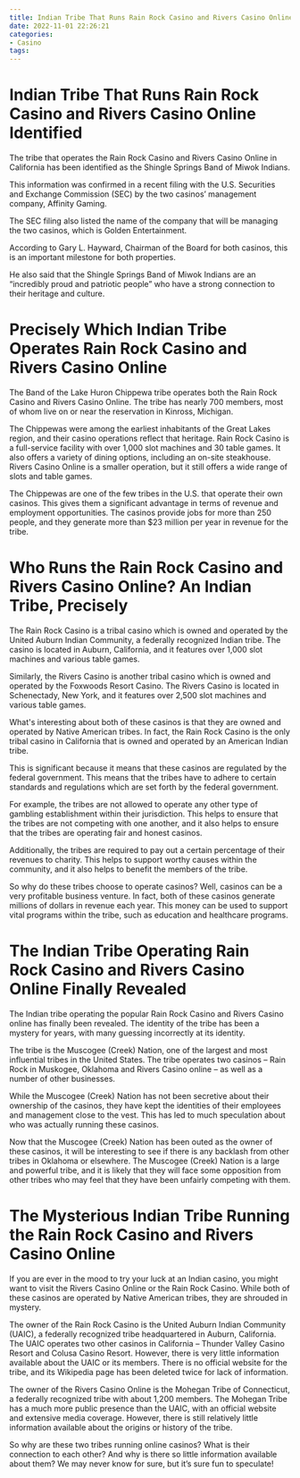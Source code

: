 ```yaml
---
title: Indian Tribe That Runs Rain Rock Casino and Rivers Casino Online Identified
date: 2022-11-01 22:26:21
categories:
- Casino
tags:
---
```



#  Indian Tribe That Runs Rain Rock Casino and Rivers Casino Online Identified

The tribe that operates the Rain Rock Casino and Rivers Casino Online in California has been identified as the Shingle Springs Band of Miwok Indians.

This information was confirmed in a recent filing with the U.S. Securities and Exchange Commission (SEC) by the two casinos’ management company, Affinity Gaming.

The SEC filing also listed the name of the company that will be managing the two casinos, which is Golden Entertainment.

According to Gary L. Hayward, Chairman of the Board for both casinos, this is an important milestone for both properties.

He also said that the Shingle Springs Band of Miwok Indians are an “incredibly proud and patriotic people” who have a strong connection to their heritage and culture.

#  Precisely Which Indian Tribe Operates Rain Rock Casino and Rivers Casino Online 

The Band of the Lake Huron Chippewa tribe operates both the Rain Rock Casino and Rivers Casino Online. The tribe has nearly 700 members, most of whom live on or near the reservation in Kinross, Michigan.

The Chippewas were among the earliest inhabitants of the Great Lakes region, and their casino operations reflect that heritage. Rain Rock Casino is a full-service facility with over 1,000 slot machines and 30 table games. It also offers a variety of dining options, including an on-site steakhouse. Rivers Casino Online is a smaller operation, but it still offers a wide range of slots and table games.

The Chippewas are one of the few tribes in the U.S. that operate their own casinos. This gives them a significant advantage in terms of revenue and employment opportunities. The casinos provide jobs for more than 250 people, and they generate more than $23 million per year in revenue for the tribe.

#  Who Runs the Rain Rock Casino and Rivers Casino Online? An Indian Tribe, Precisely

The Rain Rock Casino is a tribal casino which is owned and operated by the United Auburn Indian Community, a federally recognized Indian tribe. The casino is located in Auburn, California, and it features over 1,000 slot machines and various table games.

Similarly, the Rivers Casino is another tribal casino which is owned and operated by the Foxwoods Resort Casino. The Rivers Casino is located in Schenectady, New York, and it features over 2,500 slot machines and various table games.

What's interesting about both of these casinos is that they are owned and operated by Native American tribes. In fact, the Rain Rock Casino is the only tribal casino in California that is owned and operated by an American Indian tribe.

This is significant because it means that these casinos are regulated by the federal government. This means that the tribes have to adhere to certain standards and regulations which are set forth by the federal government.

For example, the tribes are not allowed to operate any other type of gambling establishment within their jurisdiction. This helps to ensure that the tribes are not competing with one another, and it also helps to ensure that the tribes are operating fair and honest casinos.

Additionally, the tribes are required to pay out a certain percentage of their revenues to charity. This helps to support worthy causes within the community, and it also helps to benefit the members of the tribe.

So why do these tribes choose to operate casinos? Well, casinos can be a very profitable business venture. In fact, both of these casinos generate millions of dollars in revenue each year. This money can be used to support vital programs within the tribe, such as education and healthcare programs.

#  The Indian Tribe Operating Rain Rock Casino and Rivers Casino Online Finally Revealed

The Indian tribe operating the popular Rain Rock Casino and Rivers Casino online has finally been revealed. The identity of the tribe has been a mystery for years, with many guessing incorrectly at its identity.

The tribe is the Muscogee (Creek) Nation, one of the largest and most influential tribes in the United States. The tribe operates two casinos – Rain Rock in Muskogee, Oklahoma and Rivers Casino online – as well as a number of other businesses.

While the Muscogee (Creek) Nation has not been secretive about their ownership of the casinos, they have kept the identities of their employees and management close to the vest. This has led to much speculation about who was actually running these casinos.

Now that the Muscogee (Creek) Nation has been outed as the owner of these casinos, it will be interesting to see if there is any backlash from other tribes in Oklahoma or elsewhere. The Muscogee (Creek) Nation is a large and powerful tribe, and it is likely that they will face some opposition from other tribes who may feel that they have been unfairly competing with them.

#  The Mysterious Indian Tribe Running the Rain Rock Casino and Rivers Casino Online

If you are ever in the mood to try your luck at an Indian casino, you might want to visit the Rivers Casino Online or the Rain Rock Casino. While both of these casinos are operated by Native American tribes, they are shrouded in mystery.

The owner of the Rain Rock Casino is the United Auburn Indian Community (UAIC), a federally recognized tribe headquartered in Auburn, California. The UAIC operates two other casinos in California – Thunder Valley Casino Resort and Colusa Casino Resort. However, there is very little information available about the UAIC or its members. There is no official website for the tribe, and its Wikipedia page has been deleted twice for lack of information.

The owner of the Rivers Casino Online is the Mohegan Tribe of Connecticut, a federally recognized tribe with about 1,200 members. The Mohegan Tribe has a much more public presence than the UAIC, with an official website and extensive media coverage. However, there is still relatively little information available about the origins or history of the tribe.

So why are these two tribes running online casinos? What is their connection to each other? And why is there so little information available about them? We may never know for sure, but it’s sure fun to speculate!